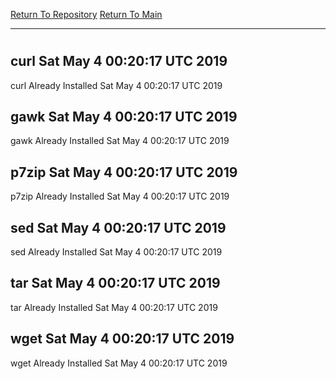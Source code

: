 [Return To Repository](https://github.com/deathbybandaid/piholeparser/)
[Return To Main](https://github.com/deathbybandaid/piholeparser/blob/master/RecentRunLogs/Mainlog.md)
____________________________________
# 
## curl Sat May 4 00:20:17 UTC 2019
curl Already Installed Sat May 4 00:20:17 UTC 2019
## gawk Sat May 4 00:20:17 UTC 2019
gawk Already Installed Sat May 4 00:20:17 UTC 2019
## p7zip Sat May 4 00:20:17 UTC 2019
p7zip Already Installed Sat May 4 00:20:17 UTC 2019
## sed Sat May 4 00:20:17 UTC 2019
sed Already Installed Sat May 4 00:20:17 UTC 2019
## tar Sat May 4 00:20:17 UTC 2019
tar Already Installed Sat May 4 00:20:17 UTC 2019
## wget Sat May 4 00:20:17 UTC 2019
wget Already Installed Sat May 4 00:20:17 UTC 2019
